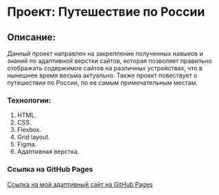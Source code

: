 # Проект: Путешествие по России

## Описание: 
Данный проект направлен на закрепление полученных навыков и знаний по адаптивной верстки сайтов, которая позволяет правильно отображать содержимое сайтов на различных устройствах, что в нынешнее время весьма актуально. Также проект повествует о путешествии по России, по ее самым примечательным местам.

### Технологии:
1. HTML.
2. CSS. 
3. Flexbox.
4. Grid layout.
5. Figma.
6. Адаптивная верстка.

### Ссылка на GitHub Pages
[Ссылка на мой адаптивный сайт на GitHub Pages](https://eilerglen.github.io/russian-travel//index.html)

